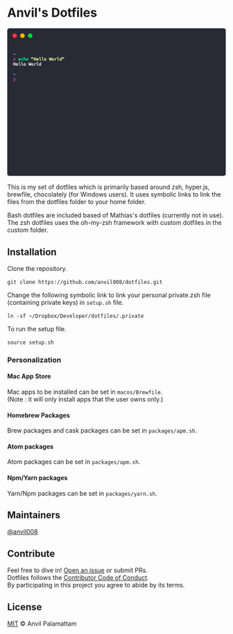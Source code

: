 # Anvil's Dotfiles

<p align="center">
  <img src="/screenshot.png">
</p>

This is my set of dotfiles which is primarily based around zsh, hyper.js, brewfile, chocolately (for Windows users). It uses symbolic links to link the files from the dotfiles folder to your home folder.

Bash dotfiles are included based of Mathias's dotfiles (currently not in use). The zsh dotfiles uses the oh-my-zsh framework with custom dotfiles in the custom folder.

## Installation

Clone the repository.
```shell
git clone https://github.com/anvil008/dotfiles.git
```

Change the following symbolic link to link your personal private.zsh file (containing private keys) in `setup.sh` file.

```shell
ln -sf ~/Dropbox/Developer/dotfiles/.private
```
To run the setup file.
```shell
source setup.sh
```

### Personalization

#### Mac App Store
Mac apps to be installed can be set in `macos/Brewfile`.  
(Note : it will only install apps that the user owns only.)

#### Homebrew Packages
Brew packages and cask packages can be set in `packages/apm.sh`.

#### Atom packages
Atom packages can be set in `packages/apm.sh`.

#### Npm/Yarn packages
Yarn/Npm packages can be set in `packages/yarn.sh`.


## Maintainers

[@anvil008](https://github.com/anvil008)

## Contribute

Feel free to dive in! [Open an issue](https://github.com/anvil008/dotfiles/issues/new) or submit PRs.  
Dotfiles follows the [Contributor Code of Conduct](code-of-conduct.md).  
By participating in this project you agree to abide by its terms.

## License

[MIT](LICENSE) © Anvil Palamattam
